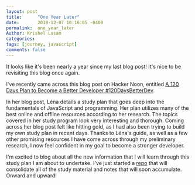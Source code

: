 ```yaml
---
layout: post
title:      "One Year Later"
date:       2018-12-07 10:16:05 -0400
permalink:  one_year_later
Author: Krishel Lasam
categories: 
tags: [journey, javascript]
comments: false
---
```


It looks like it's been nearly a year since my last blog post! It's nice to be revisiting this blog once again.

I've recently came across this blog post on Hacker Noon, entitled [A 120 Days Plan to Become a Better Developer #120DaysBetterDev](https://hackernoon.com/a-120-days-plan-to-become-a-better-developer-120daysbetterdev-4c3bbbdf31ee).

In her blog post, Léna details a study plan that goes deep into the fundamentals of JavaScript and programming. Her plan utilizes many of the best online and offline resources according to her research. The topics covered in her study program look very interesting and thorough. Coming across her blog post felt like hitting gold, as I had also been trying to build my own study plan in recent days. Thanks to Léna's guide, as well as a few other promising resources I have come across through my preliminary research, I now feel confident in my goal to become a stronger developer.

I'm excited to blog about all the new information that I will learn through this study plan I am about to undertake. I've just started a [repo](https://github.com/krishl/javascript-notes) that will consolidate all of the study material and notes that will soon accumulate. Onward and upward!

